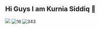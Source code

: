 ## Hi Guys I am Kurnia Siddiq 👋

<!--
**kursisiddiqsiddiq-ui/kursisiddiqsiddiq-ui** is a ✨ _special_ ✨ repository because its `README.md` (this file) appears on your GitHub profile.

Here are some ideas to get you started:

- 🔭 I’m currently working on ...
- 🌱 I’m currently learning ...
- 👯 I’m looking to collaborate on ...
- 🤔 I’m looking for help with ...
- 💬 Ask me about ...
- 📫 How to reach me: ...
- 😄 Pronouns: ...
- ⚡ Fun fact: ...
-->
![](https://media3.giphy.com/media/v1.Y2lkPTc5MGI3NjExMDZxNXJxYXllYXJweDZoNWFhcm94OTQzYXk0eXdpMXJ6MDR3enZhbiZlcD12MV9pbnRlcm5hbF9naWZfYnlfaWQmY3Q9Zw/lsdd32H2EqjXGRhWu4/giphy.gif)
![16](https://github.com/user-attachments/assets/e12262a2-175e-497a-89c2-0eb8ae33e3e4)
![343](https://github.com/user-attachments/assets/2ed2a91c-05e7-4fb8-9bde-613874c54841)

